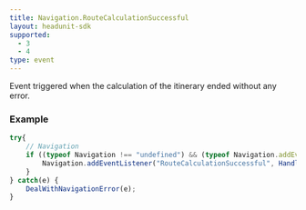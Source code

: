 ```yaml
---
title: Navigation.RouteCalculationSuccessful
layout: headunit-sdk
supported:
  - 3
  - 4
type: event
---
```

Event triggered when the calculation of the itinerary ended without any error.

### Example

```javascript
try{	
	// Navigation
	if ((typeof Navigation !== "undefined") && (typeof Navigation.addEventListener !== "undefined")) {
		Navigation.addEventListener("RouteCalculationSuccessful", HandleRouteSuccess());
	}
} catch(e) {
	DealWithNavigationError(e);
}
```